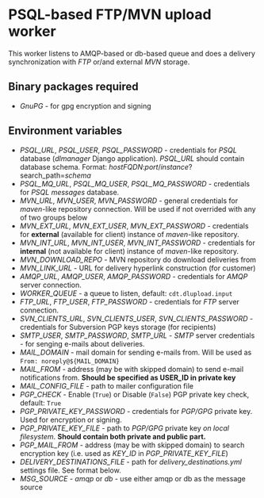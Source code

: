 # PSQL-based FTP/MVN upload worker

This worker listens to AMQP-based or db-based queue and does a delivery synchronization with *FTP* or/and external *MVN* storage.

## Binary packages required
- *GnuPG* - for gpg encryption and signing

## Environment variables

- *PSQL\_URL*, *PSQL\_USER*, *PSQL\_PASSWORD* - credentials for *PSQL* database (*dlmanager* Django application). *PSQL\_URL* should contain database schema. Format: *hostFQDN*:*port*/*instance*?search\_path=*schema*
- *PSQL\_MQ\_URL*, *PSQL\_MQ\_USER*, *PSQL\_MQ\_PASSWORD* - credentials for *PSQL messages* database. 
- *MVN\_URL*, *MVN\_USER*, *MVN\_PASSWORD* - general credentials for *maven*-like repository connection. Will be used if not overrided with any of two groups below
- *MVN\_EXT\_URL*, *MVN\_EXT\_USER*, *MVN\_EXT\_PASSWORD* - credentials for **external** (available for client) instance of *maven*-like repository.
- *MVN\_INT\_URL*, *MVN\_INT\_USER*, *MVN\_INT\_PASSWORD* - credentials for **internal** (not available for client) instance of *maven*-like repository.
- *MVN\_DOWNLOAD\_REPO* - MVN repository do download deliveries from
- *MVN\_LINK\_URL* - URL for delivery hyperlink construction (for customer)
- *AMQP\_URL*, *AMQP\_USER*, *AMQP\_PASSWORD* - credentials for *AMQP* server connection.
- *WORKER\_QUEUE* - a queue to listen, default: `cdt.dlupload.input`
- *FTP\_URL*, *FTP\_USER*, *FTP\_PASSWORD* - credentials for *FTP* server connection.
- *SVN\_CLIENTS\_URL*, *SVN\_CLIENTS\_USER*, *SVN_CLIENTS_PASSWORD* - credentials for Subversion PGP keys storage (for recipients)
- *SMTP\_USER*, *SMTP\_PASSWORD*, *SMTP\_URL* - *SMTP* server credentials - for senging e-mails about deliveries.
- *MAIL\_DOMAIN* - mail domain for sending e-mails from. Will be used as `From: noreply@${MAIL_DOMAIN}`
- *MAIL\_FROM* - address (may be with skipped domain) to send e-mail notifications from. **Should be specified as USER_ID in private key**
- *MAIL\_CONFIG\_FILE* - path to mailer configuration file
- *PGP\_CHECK* - Enable (`True`) or Disable (`False`) PGP private key check, default: `True`
- *PGP\_PRIVATE\_KEY\_PASSWORD* - credentials for *PGP/GPG* private key. Used for encryption or signing.
- *PGP\_PRIVATE\_KEY\_FILE* - path to *PGP/GPG* private key *on local filesystem*. **Should contain both private and public part.**
- *PGP\_MAIL\_FROM* - address (may be with skipped domain) to search encryption key (i.e. used as *KEY\_ID* in *PGP\_PRIVATE\_KEY\_FILE*)
- *DELIVERY\_DESTINATIONS\_FILE* - path for *delivery\_destinations.yml* settings file. See format below.
- *MSG\_SOURCE* - *amqp* or *db* - use either amqp or db as the message source
